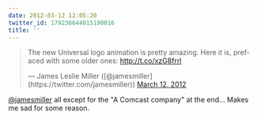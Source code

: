 ```yaml
---
date: 2012-03-12 12:05:20
twitter_id: 179236644015190016
title: ''
---
```


<blockquote class="twitter-tweet"><p lang="en" dir="ltr">The new Universal logo animation is pretty amazing. Here it is, prefaced with some older ones: <a href="http://t.co/xzG8frrl">http://t.co/xzG8frrl</a></p>&mdash; James Leslie Miller ([@jamesmiller](https://twitter.com/jamesmiller)) <a href="https://twitter.com/jamesmiller/status/179228595070316545?ref_src=twsrc%5Etfw">March 12, 2012</a></blockquote>
<script async src="https://platform.twitter.com/widgets.js" charset="utf-8"></script>

[@jamesmiller](https://twitter.com/jamesmiller) all except for the "A Comcast company" at the end... Makes me sad for some reason.

